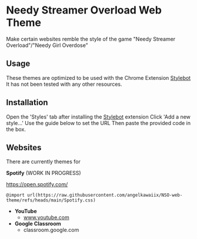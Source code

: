 

# Needy Streamer Overload Web Theme

Make certain websites remble the style of the game "Needy Streamer Overload"/"Needy Girl Overdose"

## Usage

These themes are optimized to be used with the Chrome Extension [Stylebot]([https://userstyles.org/](https://stylebot.dev/))
It has not been tested with any other resources.

## Installation

Open the 'Styles' tab after installing the [Stylebot]([https://userstyles.org/](https://stylebot.dev/)) extension
Click 'Add a new style...'
Use the guide below to set the URL
Then paste the provided code in the box.

## Websites

There are currently themes for

**Spotify** (WORK IN PROGRESS)

https://open.spotify.com/
```
@import url(https://raw.githubusercontent.com/angelkawaiix/NSO-web-theme/refs/heads/main/Spotify.css)
```
 - **YouTube**
	 - www.youtube.com
 - **Google Classroom**
	 - classroom.google.com
